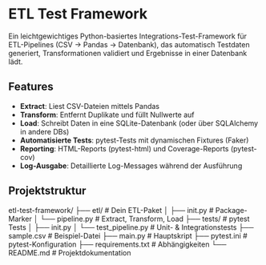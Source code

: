 # ETL Test Framework

Ein leichtgewichtiges Python-basiertes Integrations-Test-Framework für ETL-Pipelines (CSV → Pandas → Datenbank), 
das automatisch Testdaten generiert, Transformationen validiert und Ergebnisse in einer Datenbank lädt.

## Features

- **Extract**: Liest CSV-Dateien mittels Pandas  
- **Transform**: Entfernt Duplikate und füllt Nullwerte auf  
- **Load**: Schreibt Daten in eine SQLite-Datenbank (oder über SQLAlchemy in andere DBs)  
- **Automatisierte Tests**: pytest-Tests mit dynamischen Fixtures (Faker)  
- **Reporting**: HTML-Reports (pytest-html) und Coverage-Reports (pytest-cov)  
- **Log-Ausgabe**: Detaillierte Log-Messages während der Ausführung  

## Projektstruktur

etl-test-framework/
├── etl/ # Dein ETL-Paket
│ ├── init.py # Package-Marker
│ └── pipeline.py # Extract, Transform, Load
├── tests/ # pytest Tests
│ ├── init.py
│ └── test_pipeline.py # Unit- & Integrationstests
├── sample.csv # Beispiel-Datei
├── main.py # Hauptskript
├── pytest.ini # pytest-Konfiguration
├── requirements.txt # Abhängigkeiten
└── README.md # Projektdokumentation
